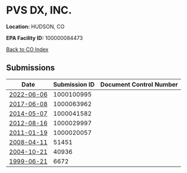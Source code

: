 # PVS DX, INC.

**Location:** HUDSON, CO

**EPA Facility ID:** 100000084473

[Back to CO Index](../../index.md)

## Submissions

| Date | Submission ID | Document Control Number |
|------|--------------|-------------------------|
| [2022-06-06](submissions/1000100995.md) | 1000100995 |  |
| [2017-06-08](submissions/1000063962.md) | 1000063962 |  |
| [2014-05-07](submissions/1000041582.md) | 1000041582 |  |
| [2012-08-16](submissions/1000029997.md) | 1000029997 |  |
| [2011-01-19](submissions/1000020057.md) | 1000020057 |  |
| [2008-04-11](submissions/51451.md) | 51451 |  |
| [2004-10-21](submissions/40936.md) | 40936 |  |
| [1999-06-21](submissions/6672.md) | 6672 |  |
